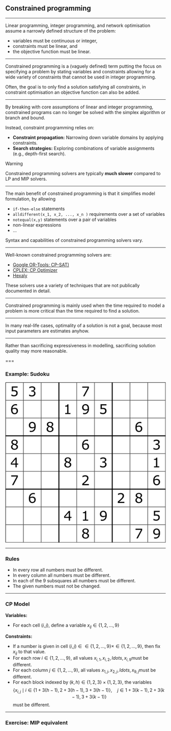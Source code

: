 ## Constrained programming

---

Linear programming, integer programming, and network optimisation assume a narrowly defined structure of the problem:

- variables must be continuous or integer,
- constraints must be linear, and
- the objective function must be linear.

---

Constrained programming is a (vaguely defined) term putting the focus on specifying a problem by stating variables and constraints allowing for a wide variety of constraints that cannot be used in integer programming.

Often, the goal is to only find a solution satisfying all constraints, in constraint optimisation an objective function can also be added.

---

By breaking with core assumptions of  linear and integer programming, constrained programs can no longer be solved with the simplex algorithm or branch and bound.

Instead, constraint programming relies on:

- **Constraint propagation:** Narrowing down variable domains by applying constraints.
- **Search strategies:** Exploring combinations of variable assignments (e.g., depth-first search).

> [!WARNING]
> Constrained programming solvers are typically **much slower** compared to LP and MIP solvers.

---

The main benefit of constrained programming is that it simplifies model formulation, by allowing

- `if-then-else` statements
- `alldifferent(x_1, x_2, ..., x_n )` requirements over a set of variables
- `notequal(x,y)` statements over a pair of variables
- non-linear expressions
- ...

Syntax and capabilities of constrained programming solvers vary. 

---

Well-known constrained programming solvers are:

- [Google OR-Tools: CP-SAT)](https://developers.google.com/optimization/cp/cp_solver)
- [CPLEX: CP Optimizer](https://www.ibm.com/products/ilog-cplex-optimization-studio/cplex-cp-optimizer)
- [Hexaly](https://www.hexaly.com/) 

These solvers use a variety of techniques that are not publically documented in detail.

---

Constrained programming is mainly used when the time required to model a problem is more critical than the time required to find a solution.

---

In many real-life cases, optimality of a solution is not a goal, because most input parameters are estimates anyhow.

---

Rather than sacrificing expressiveness in modelling, sacrificing solution quality may more reasonable.

===

### Example: Sudoku

![Sudoku](sudoku.png)

---

### Rules

- In every row all numbers must be different.
- In every column all numbers must be different.
- In each of the 9 subsquares all numbers must be different.
- The given numbers must not be changed.

---

### CP Model

**Variables:**

- For each cell $(i,j)$, define a variable $x_{ij} \in \lbrace 1,2,\ldots,9\rbrace$

**Constraints:**

- If a number is given in cell $(i,j) \in \in \lbrace 1,2,\ldots,9\rbrace \times \in \lbrace 1,2,\ldots,9\rbrace$, then fix $x_{ij}$ to that value.
- For each row $i\in \lbrace 1,2,\ldots,9\rbrace$, all values $x_{i,1}, x_{i,2}, ldots, x_{i,9}$​ must be different.
- For each column $j\in \lbrace 1,2,\ldots,9\rbrace$, all values $x_{1,j}, x_{2,j}, ldots, x_{9,j}$​ must be different.
- For each block indexed by $(k,h) \in \lbrace 1,2,3 \rbrace \times \lbrace 1,2,3 \rbrace$, the variables
  $$ \left\lbrace x_{i,j} \mid i \in \lbrace 1 + 3(h-1), 2 + 3(h-1), 3 + 3(h-1) \rbrace, \quad j \in 1 + 3(k-1), 2 + 3(k-1), 3 + 3(k-1) \right\rbrace $$
  must be different.

---

### Exercise: MIP equivalent

